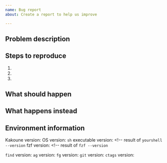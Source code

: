 ```yaml
---
name: Bug report
about: Create a report to help us improve

---
```


<!-- Hello. Thank you for your feedback. 
If you reporting a bug please mind that without minimal kakrc file issue may be closed as unreproducible. Thanks for understanding.
Note that lines enclosed with arrows are comments and will be deleted automatically -->
## Problem description
<!-- Please provide meaningful description of your problem. Better understanding can help to solve issue -->


## Steps to reproduce
<!-- Pease provide short steps to reproduce if necessary. Add steps if needed -->
1.
2.
3.


## What should happen
<!-- Provide an example of what do you expect from fzf.kak to do -->


## What happens instead
<!-- Provide a result of previous example -->


## Environment information
Kakoune version: <!-- either kakoune release or result of `git rev-parse master` command -->
OS version: <!-- MacOS 10.14/Ubuntu 18.04/FreeBSD 11.2/etc-->
`sh` executable version: <!-- result of `yourshell --version`
fzf version:  <!-- result of `fzf --version`
<!-- If your issue related to some of programs that you use with fzf add those as well -->
`find` version: 
`ag` version:
`fg` version:
`git` version:
`ctags` version:

